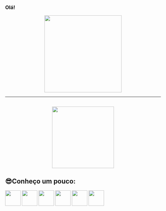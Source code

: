 ### Olá!

<div align="center">

  <img height="250px" src="https://github-readme-stats.vercel.app/api?username=joaolucenalima&show_icons=true&theme=nord&include_all_commits=true&count_private=true&locale=pt-br"/>
  
  <br>
  <hr>
  <br>
  
  <img height="200px" src="https://github-readme-stats.vercel.app/api/top-langs/?username=joaolucenalima&langs_count=6&layout=compact&theme=nord"/>

</div>


<div>

  <h2>😎Conheço um pouco:</h2>

  <img height="50px" width="50px" src="https://cdn.jsdelivr.net/gh/devicons/devicon/icons/html5/html5-original.svg" />
  <img height="50px" width="50px" src="https://cdn.jsdelivr.net/gh/devicons/devicon/icons/css3/css3-original.svg" />
  <img height="50px" width="50px" src="https://cdn.jsdelivr.net/gh/devicons/devicon/icons/javascript/javascript-original.svg" />
  <img height="50px" width="50px" src="https://cdn.jsdelivr.net/gh/devicons/devicon/icons/react/react-original.svg" />
  <img height="50px" width="50px" src="https://cdn.jsdelivr.net/gh/devicons/devicon/icons/php/php-original.svg" />
  <img height="50px" width="50px" src="https://cdn.jsdelivr.net/gh/devicons/devicon/icons/csharp/csharp-original.svg" />

</div>
